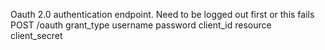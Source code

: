 Oauth 2.0 authentication endpoint. Need to be logged out first or this fails
    POST /oauth
        grant_type
        username
        password
        client_id
        resource
        client_secret
